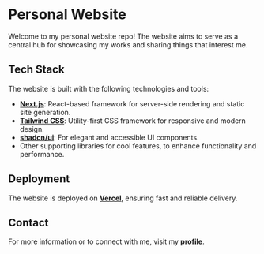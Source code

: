 # Personal Website

Welcome to my personal website repo! The website aims to serve as a central hub for showcasing my works and sharing things that interest me.

## Tech Stack

The website is built with the following technologies and tools:

- **[Next.js](https://nextjs.org/)**: React-based framework for server-side rendering and static site generation.
- **[Tailwind CSS](https://tailwindcss.com/)**: Utility-first CSS framework for responsive and modern design.
- **[shadcn/ui](https://ui.shadcn.com/)**: For elegant and accessible UI components.
- Other supporting libraries for cool features, to enhance functionality and performance.

## Deployment

The website is deployed on **[Vercel](https://vercel.com/)**, ensuring fast and reliable delivery.

## Contact

For more information or to connect with me, visit my **[profile](https://github.com/oracleot)**.

